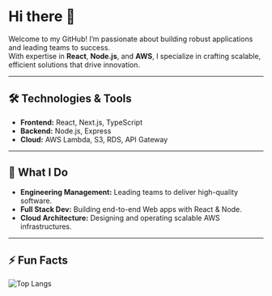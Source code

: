 # Hi there 👋

Welcome to my GitHub! I’m passionate about building robust applications and leading teams to success.  
With expertise in **React**, **Node.js**, and **AWS**, I specialize in crafting scalable, efficient solutions that drive innovation.

---

## 🛠️ Technologies & Tools

- **Frontend:** React, Next.js, TypeScript  
- **Backend:** Node.js, Express  
- **Cloud:** AWS Lambda, S3, RDS, API Gateway  

---

## 💼 What I Do

- **Engineering Management:** Leading teams to deliver high-quality software.  
- **Full Stack Dev:** Building end-to-end Web apps with React & Node.  
- **Cloud Architecture:** Designing and operating scalable AWS infrastructures.  

---

## ⚡ Fun Facts

<!-- Embed a live “most used langs” card (via anuraghazra’s GitHub Readme Stats) -->
![Top Langs](https://github-readme-stats.vercel.app/api/top-langs?username=YOUR_USERNAME&layout=compact)

